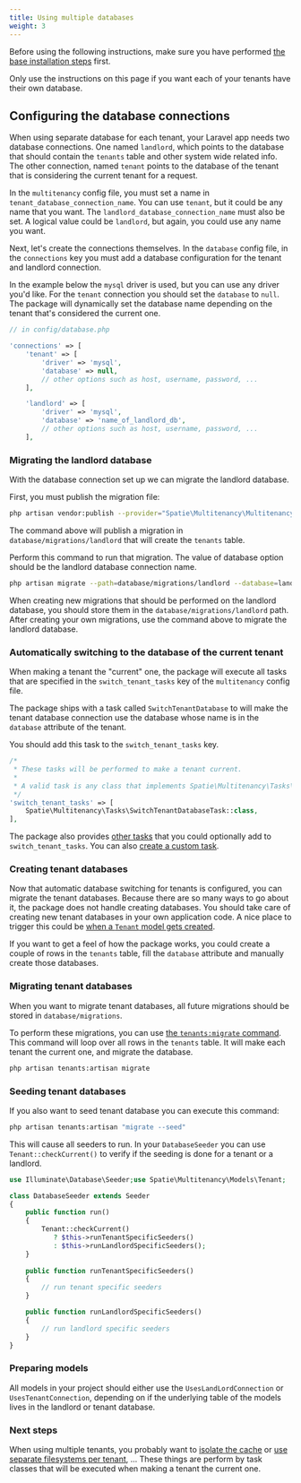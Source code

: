 ```yaml
---
title: Using multiple databases
weight: 3
---
```


Before using the following instructions, make sure you have performed [the base installation steps](/laravel-multitenancy/v1/installation/base-installation) first.

 Only use the instructions on this page if you want each of your tenants have their own database. 

## Configuring the database connections

When using separate database for each tenant, your Laravel app needs two database connections. One named `landlord`, which points to the database that should contain the `tenants` table and other system wide related info. The other connection, named `tenant` points to the database of the tenant that is considering the current tenant for a request.

In the `multitenancy` config file, you must set a name in `tenant_database_connection_name`. You can use `tenant`, but it could be any name that you want. The `landlord_database_connection_name` must also be set. A logical value could be `landlord`, but again, you could use any name you want.

Next, let's create the connections themselves. In the `database` config file, in the `connections` key you must add a database configuration for the tenant and landlord connection.

In the example below the `mysql` driver is used, but you can use any driver you'd like. For the `tenant` connection you should set the `database` to `null`. The package will dynamically set the database name depending on the tenant that's considered the current one.

```php
// in config/database.php

'connections' => [
    'tenant' => [
        'driver' => 'mysql',
        'database' => null,
        // other options such as host, username, password, ...
    ],

    'landlord' => [
        'driver' => 'mysql',
        'database' => 'name_of_landlord_db',
        // other options such as host, username, password, ...
    ],
```


### Migrating the landlord database

With the database connection set up we can migrate the landlord database. 

First, you must publish the migration file:

```bash
php artisan vendor:publish --provider="Spatie\Multitenancy\MultitenancyServiceProvider" --tag="migrations"
```

The command above will publish a migration in `database/migrations/landlord` that will create the `tenants` table.

Perform this command to run that migration. The value of database option should be the landlord database connection name.

```bash
php artisan migrate --path=database/migrations/landlord --database=landlord 
```

When creating new migrations that should be performed on the landlord database, you should store them in the `database/migrations/landlord` path. After creating your own migrations, use the command above to migrate the landlord database.

### Automatically switching to the database of the current tenant

When making a tenant the "current" one, the package will execute all tasks that are specified in the `switch_tenant_tasks` key of the `multitenancy` config file.

The package ships with a task called `SwitchTenantDatabase` to will make the tenant database connection use the database whose name is in the `database` attribute of the tenant.

You should add this task to the `switch_tenant_tasks` key.

```php
/*
 * These tasks will be performed to make a tenant current.
 *
 * A valid task is any class that implements Spatie\Multitenancy\Tasks\SwitchTenantTask
 */
'switch_tenant_tasks' => [
    Spatie\Multitenancy\Tasks\SwitchTenantDatabaseTask::class,
],
```

The package also provides [other tasks](/laravel-multitenancy/v1/using-tasks-to-prepare-the-environment/overview/) that you could optionally add to `switch_tenant_tasks`. You can also [create a custom task](/laravel-multitenancy/v1/using-tasks-to-prepare-the-environment/creating-your-own-task/).

### Creating tenant databases

Now that automatic database switching for tenants is configured, you can migrate the tenant databases. Because there are so many ways to go about it, the package does not handle creating databases. You should take care of creating new tenant databases in your own application code. A nice place to trigger this could be [when a `Tenant` model gets created](/laravel-multitenancy/v1/advanced-usage/using-a-custom-tenant-model/#performing-actions-when-a-tenant-gets-created).

If you want to get a feel of how the package works, you could create a couple of rows in the `tenants` table, fill the `database` attribute and manually create those databases.

### Migrating tenant databases

When you want to migrate tenant databases, all future migrations should be stored in `database/migrations`.

To perform these migrations, you can use [the `tenants:migrate` command](/laravel-multitenancy/v1/advanced-usage/executing-artisan-commands-for-each-tenant). This command will loop over all rows in the `tenants` table. It will make each tenant the current one, and migrate the database.

```bash
php artisan tenants:artisan migrate
```

### Seeding tenant databases

If you also want to seed tenant database you can execute this command:

```bash
php artisan tenants:artisan "migrate --seed"
```

This will cause all seeders to run. In your `DatabaseSeeder` you can use `Tenant::checkCurrent()` to verify if the seeding is done for a tenant or a landlord.

```php
use Illuminate\Database\Seeder;use Spatie\Multitenancy\Models\Tenant;

class DatabaseSeeder extends Seeder
{
    public function run()
    {
        Tenant::checkCurrent()
           ? $this->runTenantSpecificSeeders()
           : $this->runLandlordSpecificSeeders();
    }
    
    public function runTenantSpecificSeeders()
    {
        // run tenant specific seeders
    }

    public function runLandlordSpecificSeeders()
    {
        // run landlord specific seeders
    }
}
```


### Preparing models

All models in your project should either use the `UsesLandLordConnection` or `UsesTenantConnection`, depending on if the underlying table of the models lives in the landlord or tenant database.

### Next steps

When using multiple tenants, you probably want to [isolate the cache](/laravel-multitenancy/v1/using-tasks-to-prepare-the-environment/prefixing-cache/) or [use separate filesystems per tenant](/laravel-multitenancy/v1/using-tasks-to-prepare-the-environment/filesystem/), ... These things are perform by task classes that will be executed when making a tenant the current one.

